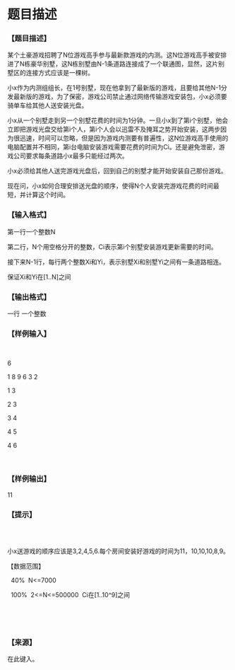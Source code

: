 # 题目描述


<h3>
【题目描述】
</h3>
<p>
某个土豪游戏招聘了N位游戏高手参与最新款游戏的内测。这N位游戏高手被安排进了N栋豪华别墅，这N栋别墅由N-1条道路连接成了一个联通图，显然，这片别墅区的连接方式应该是一棵树。
</p>
<p>
小x作为内测组组长，在1号别墅，现在他拿到了最新版的游戏，且要给其他N-1分发最新版的游戏，为了保密，游戏公司禁止通过网络传输游戏安装包，小x必须要骑单车给其他人送安装光盘。    
</p>
<p>
小x从一个别墅走到另一个别墅花费的时间为1分钟。一旦小x到了第i个别墅，他会立即把游戏光盘交给第i个人，第i个人会以迅雷不及掩耳之势开始安装，这两步因为很迅速，时间可以忽略，但是因为游戏内测要有普遍性，这N位游戏高手使用的电脑配置并不相同，第i台电脑安装游戏需要花费的时间为Ci。还是避免泄密，游戏公司要求每条道路小x最多只能经过两次。
</p>
<p>
小x必须给其他人送完游戏光盘后，回到自己的别墅才能开始安装自己那份游戏。
</p>
<p>
现在问，小x如何合理安排送光盘的顺序，使得N个人安装完游戏花费的时间最短，并计算这个时间。
</p>
<h3>
【输入格式】
</h3>
<p>
第一行一个整数N
</p>
<p>
第二行，N个用空格分开的整数，Ci表示第i个别墅安装游戏更新需要的时间。
</p>
<p>
接下来N-1行，每行两个整数Xi和Yi，表示别墅Xi和别墅Yi之间有一条道路相连。
</p>
<p>
保证Xi和Yi在[1..N]之间
</p>
<h3>
【输出格式】
</h3>
<p>
一行 一个整数
</p>
<h3>
【样例输入】
</h3>
<p>
<br/>
</p>
<p>
6
</p>
<p>
1 8 9 6 3 2
</p>
<p>
1 3
</p>
<p>
2 3
</p>
<p>
3 4
</p>
<p>
4 5
</p>
<p>
4 6
</p>
<p>
<br/>
</p>
<h3>
【样例输出】
</h3>
<p>
11
</p>
<h3>
【提示】
</h3>
<p>
<br/>
</p>
<p>
<img alt="" src="/upload/image/20160415/20160415135946_41190.jpg"/> 
</p>
<p>
小x送游戏的顺序应该是3,2,4,5,6.每个房间安装好游戏的时间为11，10,10,10,8,9。
</p>
<p>
【数据范围】
</p>
<p>
  40%  N&lt;=7000
</p>
<p>
  100%  2&lt;=N&lt;=500000  Ci在[1..10^9]之间
</p>
<p>
<br/>
</p>
<p>
<br/>
</p>
<h3>
【来源】
</h3>
<p>
在此键入。
</p>
